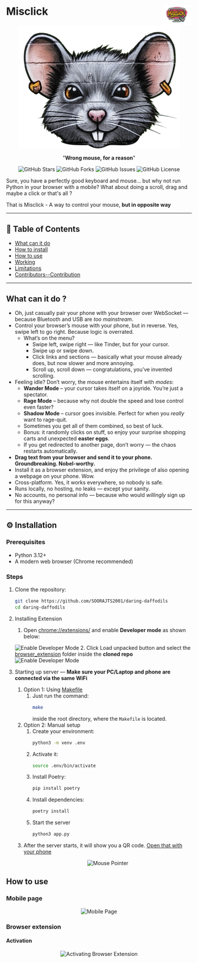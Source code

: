 # Misclick <img src="browser_extension/static/misclick_with_mouse_transparent.png" alt="Misclick Logo" width="80" align="right"/>

<p align="center">
  <img src="mobile_page/static/mouse_pointer.png" alt="Mouse Pointer"/>
</p>
<p align="center">"<b>Wrong mouse, for a reason</b>"</p>
<p align="center">
  <!-- Stars -->
  <img src="https://img.shields.io/github/stars/SOORAJTS2001/daring-daffodils?style=for-the-badge" alt="GitHub Stars"/>

  <!-- Forks -->
  <img src="https://img.shields.io/github/forks/SOORAJTS2001/daring-daffodils?style=for-the-badge" alt="GitHub Forks"/>

  <!-- Issues -->
  <img src="https://img.shields.io/github/issues/SOORAJTS2001/daring-daffodils?style=for-the-badge" alt="GitHub Issues"/>

  <!-- License -->
  <img src="https://img.shields.io/github/license/SOORAJTS2001/daring-daffodils?style=for-the-badge" alt="GitHub License"/>
</p>
Sure, you have a perfectly good keyboard and mouse… but why not run Python in your browser with a mobile?
What about doing a scroll, drag and maybe a click or that's all ?

That is Misclick - A way to control your mouse, **but in opposite way**

---

## 📑 Table of Contents

- [What can it do](#-what-can-it-do)
- [How to install](#-installation)
- [How to use](#-how-to-use)
- [Working](#-working)
- [Limitations](#-limitations)
- [Contributors--Contribution](#-contributors--contribution)

---

## What can it do ?

- Oh, just casually pair your phone with your browser over WebSocket — because Bluetooth and USB are *too mainstream*.
- Control your browser’s mouse with your phone, but in reverse. Yes, swipe left to go right. Because logic is overrated.
    - What’s on the menu?
        - Swipe left, swipe right — like Tinder, but for your cursor.
        - Swipe up or swipe down.
        - Click links and sections — basically what your mouse already does, but now slower and more annoying.
        - Scroll up, scroll down — congratulations, you’ve invented scrolling.
- Feeling idle? Don’t worry, the mouse entertains itself with *modes*:
    - **Wander Mode** – your cursor takes itself on a joyride. You’re just a spectator.
    - **Rage Mode** – because why not double the speed and lose control even faster?
    - **Shadow Mode** – cursor goes invisible. Perfect for when you *really* want to rage-quit.
    - Sometimes you get all of them combined, so best of luck.
    - Bonus: it randomly clicks on stuff, so enjoy your surprise shopping carts and unexpected **easter eggs**.
    - If you get redirected to another page, don’t worry — the chaos restarts automatically.
- **Drag text from your browser and send it to your phone. Groundbreaking. Nobel-worthy.**
- Install it as a browser extension, and enjoy the privilege of also opening a webpage on your phone. Wow.
- Cross-platform. Yes, it works everywhere, so nobody is safe.
- Runs locally, no hosting, no leaks — except your sanity.
- No accounts, no personal info — because who would *willingly* sign up for this anyway?

---

## ⚙️ Installation

### Prerequisites

- Python 3.12+
- A modern web browser (Chrome recommended)

### Steps

1. Clone the repository:
   ```bash
   git clone https://github.com/SOORAJTS2001/daring-daffodils
   cd daring-daffodils
2. Installing Extension
    1. Open [chrome://extensions/](chrome://extensions/) and enable **Developer mode** as shown below:

   ![Enable Developer Mode](./documentation/browser_developer_mode.png)
    2. Click Load unpacked button and select
       the [browser_extension](https://github.com/SOORAJTS2001/daring-daffodils/tree/main/browser_extension) folder
       inside
       the **cloned repo**
       ![Enable Developer Mode](./documentation/load_unpacked_button.png)
3. Starting up server — **Make sure your PC/Laptop and phone are connected via the same WiFi**

    1. Option 1: Using [Makefile](https://en.wikipedia.org/wiki/Make_(software))
        1. Just run the command:
           ```bash
           make
           ```  
           inside the root directory, where the `Makefile` is located.
    2. Option 2: Manual setup
        1. Create your environment:
           ```bash
           python3 -m venv .env
           ```  
        2. Activate it:
           ```bash
           source .env/bin/activate
           ```  
        3. Install Poetry:
           ```bash
           pip install poetry
           ```  
        4. Install dependencies:
           ```bash
           poetry install
           ```  
        5. Start the server
           ```bash
           python3 app.py
           ```
    3. After the server starts, it will show you a QR
       code. [Open that with your phone](https://www.android.com/articles/how-do-you-scan-qr-codes-on-android/)
         <p align="center">
          <img src="documentation/server_qr_code.png" alt="Mouse Pointer"/>
         </p>

## How to use

### Mobile page
<p align="center">
  <img src="documentation/mobile_page.png" alt="Mobile Page" width="300" height="400"/>
</p>

### Browser extension
#### Activation
<p align="center">
  <img src="https://raw.githubusercontent.com/SOORAJTS2001/daring-daffodils/refs/heads/feat/add-documentation/documentation/activating_extension.gif"
       alt="Activating Browser Extension" width="600"/>
</p>
